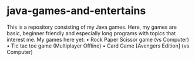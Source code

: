 # java-games-and-entertains
This is a repository consisting of my Java games. 
Here, my games are basic, beginner friendly and especially long programs with topics that interest me.
My games here yet:
• Rock Paper Scissor game (vs Computer)
• Tic tac toe game (Multiplayer Offline)
• Card Game [Avengers Edition] (vs Computer)

